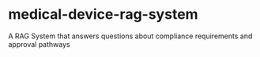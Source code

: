 # medical-device-rag-system
A RAG System that answers questions about compliance requirements and approval pathways

